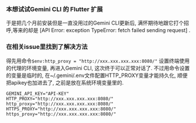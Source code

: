 ### 本想试试Gemini CLI 的 Flutter 扩展
于是把几个月前安装但是一直没用过的Gemini CLI更新后,
满怀期待地跟它打个招呼,等来的却是 [API Error: exception TypeError: fetch failed sending request] .

### 在相关issue里找到了解决方法
得先用命令`$env:http_proxy = "http://xxx.xxx.xxx.xxx:8080/"`
设置终端使用的代理的环境变量, 再进入Gemini CLI, 这次终于可以正常对话了.
不过用命令设置的变量是临时的, 在~/.gemini/.env文件配置HTTP_PROXY变量才能持久化,
顺便把apikey也加进去了, 之前是放在系统环境变量里的.
```
GEMINI_API_KEY="API-KEY"
HTTP_PROXY="http://xxx.xxx.xxx.xxx:8080/"
http_proxy="http://xxx.xxx.xxx.xxx:8080/"
HTTPS_PROXY="http://xxx.xxx.xxx.xxx:8080/"
https_proxy="http://xxx.xxx.xxx.xxx:8080/"
```
